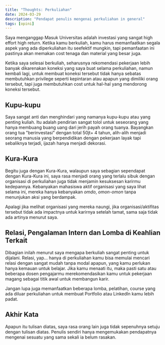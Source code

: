 ```yaml
---
title: "Thoughts: Perkuliahan"
date: 2024-03-29
description: "Pendapat penulis mengenai perkuliahan in general"
tags: [opini]
---
```


Saya menganggap Masuk Universitas adalah investasi yang sangat high effort high return. Ketika kamu berkuliah, kamu harus memanfaatkan segala aspek yang ada diperkuliahan itu seefektif mungkin, tapi pemanfaatan ini pastinya akan memakan cost tenaga dan material yang besar juga.

Ketika saya selesai berkuliah, seharusnya rekomendasi pekerjaan lebih banyak dikarenakan koneksi yang saya buat selama perkuliahan, namun kembali lagi, untuk membuat koneksi tersebut tidak hanya sebatas membutuhkan privilege seperti kepintaran atau apapun yang dimiliki orang tersebut, tapi juga membutuhkan cost untuk hal-hal yang mendorong koneksi tersebut.

## Kupu-kupu

Saya sangat anti dan menghindari yang namanya kupu-kupu atau yang penting kuliah. Itu adalah pendirian sangat tolol untuk seseorang yang hanya membuang buang uang dari jerih payah orang tuanya. Bayangkan orang tua "berinvestasi" dengan total 50jt+ 4 tahun, alih-alih menjadi seorang manusia yang berpendidikan dengan pekerjaan layak tapi sebaliknya terjadi, ijazah hanya menjadi dekorasi.

## Kura-Kura

Begitu juga dengan Kura-Kura, walaupun saya sebagian sependapat dengan Kura-Kura ini, saya rasa menjadi orang yang terlalu sibuk dengan organisasi di perkuliahan juga tidak menjamin kesuksesan karirmu kedepannya. Kebanyakan mahasiswa aktif organisasi yang saya lihat selama ini, mereka hanya kebanyakan *omdo*, *omon-omon* tanpa menunjukan aksi yang berdampak.

Apalagi jika melihat organisasi yang mereka naungi, jika organisasi/aktifitas tersebut tidak ada impactnya untuk karirnya setelah tamat, sama saja tidak ada artinya menurut saya.

## Relasi, Pengalaman Intern dan Lomba di Keahlian Terkait

Dibagian inilah menurut saya mengapa berkuliah sangat penting untuk dijalani. Relasi, yap... hanya di perkuliahan kamu bisa memulai mencari relasi dengan sangat mudah tanpa modal apapun, yang kamu perlukan hanya kemauan untuk belajar. Jika kamu menaati itu, maka pasti satu atau beberapa dosen pengajarmu merekomendasikan kamu untuk pekerjaan magang sebagai titik awal untuk membangun karir.

Jangan lupa juga memanfaatkan beberapa lomba, pelatihan, course yang ada diluar perkuliahan untuk membuat Portfolio atau LinkedIn kamu lebih padat.

## Akhir Kata

Apapun itu tulisan diatas, saya rasa orang lain juga tidak sepenuhnya setuju dengan tulisan diatas. Penulis sendiri hanya mengemukakan pendapatnya mengenai sesuatu yang sama sekali ia belum rasakan.